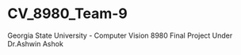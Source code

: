 # CV_8980_Team-9
Georgia State University - Computer Vision 8980 Final Project Under Dr.Ashwin Ashok
